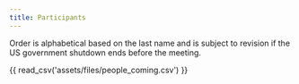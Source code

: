 ```yaml
---
title: Participants
---
```


Order is alphabetical based on the last name and is subject to revision if the US government shutdown ends before the meeting.

{{ read_csv('assets/files/people_coming.csv') }}

